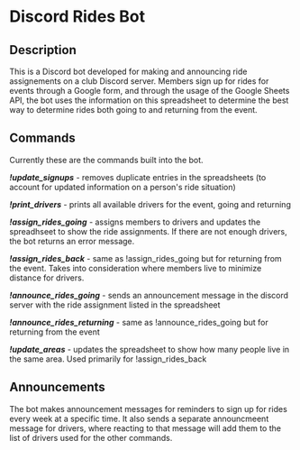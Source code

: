 # **Discord Rides Bot**

## Description
This is a Discord bot developed for making and announcing ride assignements on a club Discord server.
Members sign up for rides for events through a Google form, and through the usage of the Google Sheets API, the bot uses the information on this spreadsheet to determine the best way to determine rides both going to and returning from the event.

## Commands
Currently these are the commands built into the bot.

***!update_signups*** - removes duplicate entries in the spreadsheets (to account for updated information on a person's ride situation)

***!print_drivers*** - prints all available drivers for the event, going and returning

***!assign_rides_going*** - assigns members to drivers and updates the spreadhseet to show the ride assignments.  If there are not enough drivers, the bot returns an error message.

***!assign_rides_back*** - same as !assign_rides_going but for returning from the event.  Takes into consideration where members live to minimize distance for drivers.

***!announce_rides_going*** - sends an announcement message in the discord server with the ride assignment listed in the spreadsheet

***!announce_rides_returning*** - same as !announce_rides_going but for returning from the event

***!update_areas*** - updates the spreadsheet to show how many people live in the same area.  Used primarily for !assign_rides_back

## Announcements
The bot makes announcement messages for reminders to sign up for rides every week at a specific time. 
It also sends a separate announcmeent message for drivers, where reacting to that message will add them to the list of drivers used for the other commands.
